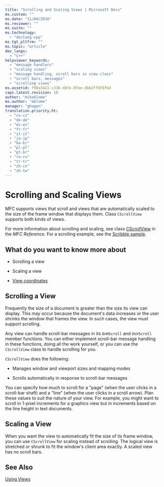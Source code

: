 ```yaml
---
title: "Scrolling and Scaling Views | Microsoft Docs"
ms.custom: ""
ms.date: "11/04/2016"
ms.reviewer: ""
ms.suite: ""
ms.technology: 
  - "devlang-cpp"
ms.tgt_pltfrm: ""
ms.topic: "article"
dev_langs: 
  - "C++"
helpviewer_keywords: 
  - "message handlers"
  - "scaling views"
  - "message handling, scroll bars in view class"
  - "scroll bars, messages"
  - "scrolling views"
ms.assetid: f98a3421-c336-407e-97ee-dbb2ffd76fbd
caps.latest.revision: 10
author: "mikeblome"
ms.author: "mblome"
manager: "ghogen"
translation.priority.ht: 
  - "cs-cz"
  - "de-de"
  - "es-es"
  - "fr-fr"
  - "it-it"
  - "ja-jp"
  - "ko-kr"
  - "pl-pl"
  - "pt-br"
  - "ru-ru"
  - "tr-tr"
  - "zh-cn"
  - "zh-tw"
---
```

# Scrolling and Scaling Views
MFC supports views that scroll and views that are automatically scaled to the size of the frame window that displays them. Class `CScrollView` supports both kinds of views.  
  
 For more information about scrolling and scaling, see class [CScrollView](../mfc/reference/cscrollview-class.md) in the *MFC Reference*. For a scrolling example, see the [Scribble sample](../visual-cpp-samples.md).  
  
## What do you want to know more about  
  
-   Scrolling a view  
  
-   Scaling a view  
  
-   [View coordinates](http://msdn.microsoft.com/library/windows/desktop/dd145205)  
  
##  <a name="_core_scrolling_a_view"></a> Scrolling a View  
 Frequently the size of a document is greater than the size its view can display. This may occur because the document's data increases or the user shrinks the window that frames the view. In such cases, the view must support scrolling.  
  
 Any view can handle scroll-bar messages in its `OnHScroll` and `OnVScroll` member functions. You can either implement scroll-bar message handling in these functions, doing all the work yourself, or you can use the `CScrollView` class to handle scrolling for you.  
  
 `CScrollView` does the following:  
  
-   Manages window and viewport sizes and mapping modes  
  
-   Scrolls automatically in response to scroll-bar messages  
  
 You can specify how much to scroll for a "page" (when the user clicks in a scroll-bar shaft) and a "line" (when the user clicks in a scroll arrow). Plan these values to suit the nature of your view. For example, you might want to scroll in 1-pixel increments for a graphics view but in increments based on the line height in text documents.  
  
##  <a name="_core_scaling_a_view"></a> Scaling a View  
 When you want the view to automatically fit the size of its frame window, you can use `CScrollView` for scaling instead of scrolling. The logical view is stretched or shrunk to fit the window's client area exactly. A scaled view has no scroll bars.  
  
## See Also  
 [Using Views](../mfc/using-views.md)

